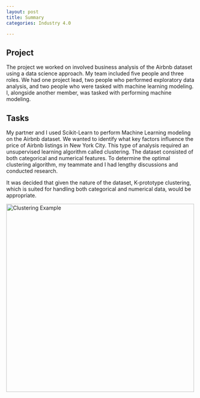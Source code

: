```yaml
---
layout: post
title: Summary
categories: Industry 4.0

---
```


## Project

The project we worked on involved business analysis of the Airbnb dataset using a data science approach. My team included five people and three roles. We had one project lead, two people who performed exploratory data analysis, and two people who were tasked with machine learning modeling. I, alongside another member, was tasked with performing machine modeling. 

## Tasks

My partner and I used Scikit-Learn to perform Machine Learning modeling on the Airbnb dataset. We wanted to identify what key factors influence the price of Airbnb listings in New York City. This type of analysis required an unsupervised learning algorithm called clustering. The dataset consisted of both categorical and numerical features. To determine the optimal clustering algorithm, my teammate and I had lengthy discussions and conducted research.

It was decided that given the nature of the dataset, K-prototype clustering, which is suited for handling both categorical and numerical data, would be appropriate. 

<img src="https://rathin5082.github.io/assets/images/banners/cluster.jpg" alt="Clustering Example" width="500"/>
